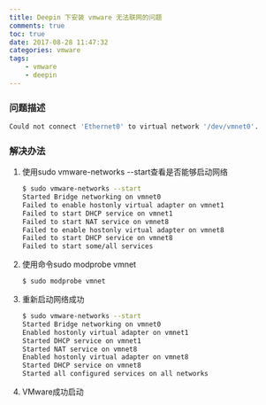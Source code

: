 ```yaml
---
title: Deepin 下安装 vmware 无法联网的问题
comments: true
toc: true
date: 2017-08-28 11:47:32
categories: vmware
tags: 
    - vmware
    - deepin
---
```


### 问题描述

```bash
Could not connect 'Ethernet0' to virtual network '/dev/vmnet0'.
```

### 解决办法

1. 使用sudo vmware-networks --start查看是否能够启动网络

    ```bash
    $ sudo vmware-networks --start
    Started Bridge networking on vmnet0
    Failed to enable hostonly virtual adapter on vmnet1
    Failed to start DHCP service on vmnet1
    Failed to start NAT service on vmnet8
    Failed to enable hostonly virtual adapter on vmnet8
    Failed to start DHCP service on vmnet8
    Failed to start some/all services
    ```

2. 使用命令sudo modprobe vmnet

    ```bash
    $ sudo modprobe vmnet
    ```

3. 重新启动网络成功

    ```bash
    $ sudo vmware-networks --start
    Started Bridge networking on vmnet0
    Enabled hostonly virtual adapter on vmnet1
    Started DHCP service on vmnet1
    Started NAT service on vmnet8
    Enabled hostonly virtual adapter on vmnet8
    Started DHCP service on vmnet8
    Started all configured services on all networks
    ```

4. VMware成功启动